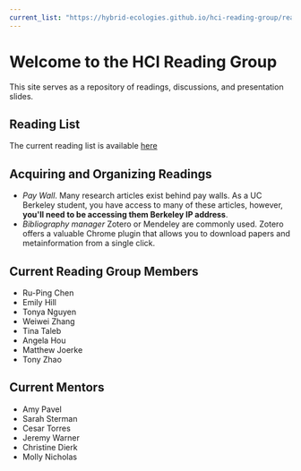```yaml
---
current_list: "https://hybrid-ecologies.github.io/hci-reading-group/reading-list/"
---
```

# Welcome to the HCI Reading Group

This site serves as a repository of readings, discussions, and presentation slides. 

## Reading List
The current reading list is available [here]({{current_list}})

## Acquiring and Organizing Readings
* *Pay Wall*. Many research articles exist behind pay walls. As a UC Berkeley student, you have access to many of these articles, however, **you'll need to be accessing them Berkeley IP address**.
* *Bibliography manager* Zotero or Mendeley are commonly used. Zotero offers a valuable Chrome plugin that allows you to download papers and metainformation from a single click. 

## Current Reading Group Members
* Ru-Ping Chen
* Emily Hill
* Tonya Nguyen
* Weiwei Zhang
* Tina Taleb
* Angela Hou
* Matthew Joerke
* Tony Zhao

## Current Mentors
* Amy Pavel
* Sarah Sterman
* Cesar Torres
* Jeremy Warner
* Christine Dierk
* Molly Nicholas
